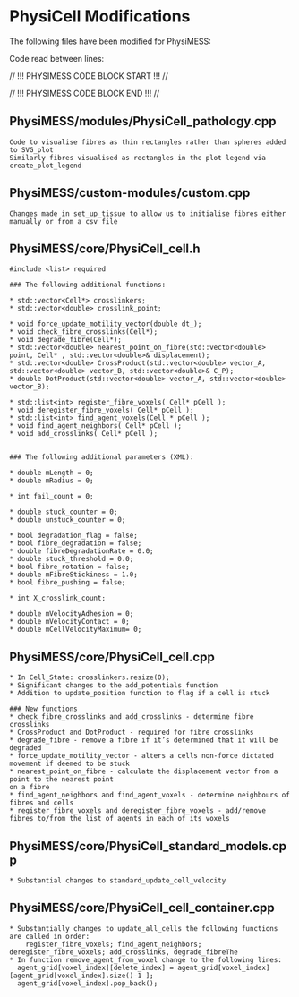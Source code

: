 # PhysiCell Modifications
The following files have been modified for PhysiMESS:

Code read between lines:

// !!! PHYSIMESS CODE BLOCK START !!! //

// !!! PHYSIMESS CODE BLOCK END !!! //


## PhysiMESS/modules/PhysiCell_pathology.cpp

    Code to visualise fibres as thin rectangles rather than spheres added to SVG_plot
    Similarly fibres visualised as rectangles in the plot legend via create_plot_legend

## PhysiMESS/custom-modules/custom.cpp

    Changes made in set_up_tissue to allow us to initialise fibres either manually or from a csv file 

## PhysiMESS/core/PhysiCell_cell.h

    #include <list> required 

    ### The following additional functions:

    * std::vector<Cell*> crosslinkers;
    * std::vector<double> crosslink_point;

    * void force_update_motility_vector(double dt_);
    * void check_fibre_crosslinks(Cell*);
    * void degrade_fibre(Cell*);
    * std::vector<double> nearest_point_on_fibre(std::vector<double> point, Cell* , std::vector<double>& displacement);
    * std::vector<double> CrossProduct(std::vector<double> vector_A, std::vector<double> vector_B, std::vector<double>& C_P);
    * double DotProduct(std::vector<double> vector_A, std::vector<double> vector_B);

    * std::list<int> register_fibre_voxels( Cell* pCell );
    * void deregister_fibre_voxels( Cell* pCell );
    * std::list<int> find_agent_voxels(Cell * pCell );
    * void find_agent_neighbors( Cell* pCell );
    * void add_crosslinks( Cell* pCell );


    ### The following additional parameters (XML):

    * double mLength = 0; 
    * double mRadius = 0; 

    * int fail_count = 0;

    * double stuck_counter = 0;
    * double unstuck_counter = 0;

    * bool degradation_flag = false;
    * bool fibre_degradation = false;
    * double fibreDegradationRate = 0.0;
    * double stuck_threshold = 0.0;
    * bool fibre_rotation = false;
    * double mFibreStickiness = 1.0;
    * bool fibre_pushing = false;

    * int X_crosslink_count;

    * double mVelocityAdhesion = 0;
    * double mVelocityContact = 0;
    * double mCellVelocityMaximum= 0;

## PhysiMESS/core/PhysiCell_cell.cpp

    * In Cell_State: ​​crosslinkers.resize(0);
    * Significant changes to the add_potentials function 
    * Addition to update_position function to flag if a cell is stuck 
    
    ### New functions 
    * check_fibre_crosslinks and add_crosslinks - determine fibre crosslinks
    * CrossProduct and DotProduct - required for fibre crosslinks
    * degrade_fibre - remove a fibre if it’s determined that it will be degraded 
    * force_update_motility_vector - alters a cells non-force dictated movement if deemed to be stuck 
    * nearest_point_on_fibre - calculate the displacement vector from a point to the nearest point  
    on a fibre
    * find_agent_neighbors and find_agent_voxels - determine neighbours of fibres and cells 
    * register_fibre_voxels and deregister_fibre_voxels - add/remove fibres to/from the list of agents in each of its voxels


## PhysiMESS/core/PhysiCell_standard_models.cpp

    * Substantial changes to standard_update_cell_velocity 

## PhysiMESS/core/PhysiCell_cell_container.cpp

    * Substantially changes to update_all_cells the following functions are called in order: 
        register_fibre_voxels; find_agent_neighbors; deregister_fibre_voxels; add_crosslinks, degrade_fibreThe 
    * In function remove_agent_from_voxel change to the following lines:       
      agent_grid[voxel_index][delete_index] = agent_grid[voxel_index][agent_grid[voxel_index].size()-1 ];
      agent_grid[voxel_index].pop_back();


